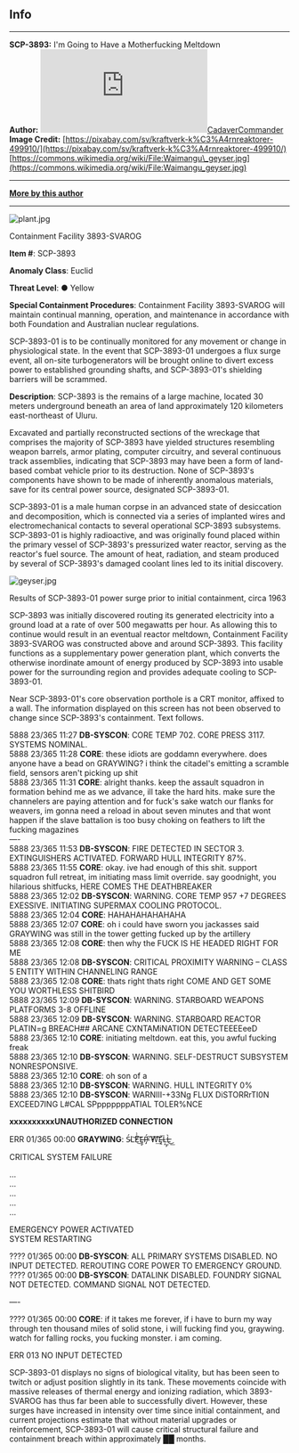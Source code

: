 Info
----

* * *

**SCP-3893:** I'm Going to Have a Motherfucking Meltdown  
**Author:** [![CadaverCommander](http://www.wikidot.com/avatar.php?userid=3187823&amp;size=small&amp;timestamp=1599870319)](http://www.wikidot.com/user:info/cadavercommander)[CadaverCommander](http://www.wikidot.com/user:info/cadavercommander)  
**Image Credit:** [https://pixabay.com/sv/kraftverk-k%C3%A4rnreaktorer-499910/](https://pixabay.com/sv/kraftverk-k%C3%A4rnreaktorer-499910/)  
[https://commons.wikimedia.org/wiki/File:Waimangu\_geyser.jpg](https://commons.wikimedia.org/wiki/File:Waimangu_geyser.jpg)

* * *

**[More by this author](http://www.scp-wiki.net/cadavercommander)**

* * *

![plant.jpg](http://scp-wiki.wdfiles.com/local--files/scp-3893/plant.jpg)

Containment Facility 3893-SVAROG

**Item #**: SCP-3893

**Anomaly Class**: Euclid

**Threat Level**: ● Yellow

**Special Containment Procedures**: Containment Facility 3893-SVAROG will maintain continual manning, operation, and maintenance in accordance with both Foundation and Australian nuclear regulations.

SCP-3893-01 is to be continually monitored for any movement or change in physiological state. In the event that SCP-3893-01 undergoes a flux surge event, all on-site turbogenerators will be brought online to divert excess power to established grounding shafts, and SCP-3893-01's shielding barriers will be scrammed.

**Description**: SCP-3893 is the remains of a large machine, located 30 meters underground beneath an area of land approximately 120 kilometers east-northeast of Uluru.

Excavated and partially reconstructed sections of the wreckage that comprises the majority of SCP-3893 have yielded structures resembling weapon barrels, armor plating, computer circuitry, and several continuous track assemblies, indicating that SCP-3893 may have been a form of land-based combat vehicle prior to its destruction. None of SCP-3893's components have shown to be made of inherently anomalous materials, save for its central power source, designated SCP-3893-01.

SCP-3893-01 is a male human corpse in an advanced state of desiccation and decomposition, which is connected via a series of implanted wires and electromechanical contacts to several operational SCP-3893 subsystems. SCP-3893-01 is highly radioactive, and was originally found placed within the primary vessel of SCP-3893's pressurized water reactor, serving as the reactor's fuel source. The amount of heat, radiation, and steam produced by several of SCP-3893's damaged coolant lines led to its initial discovery.

![geyser.jpg](http://scp-wiki.wdfiles.com/local--files/scp-3893/geyser.jpg)

Results of SCP-3893-01 power surge prior to initial containment, circa 1963

SCP-3893 was initially discovered routing its generated electricity into a ground load at a rate of over 500 megawatts per hour. As allowing this to continue would result in an eventual reactor meltdown, Containment Facility 3893-SVAROG was constructed above and around SCP-3893. This facility functions as a supplementary power generation plant, which converts the otherwise inordinate amount of energy produced by SCP-3893 into usable power for the surrounding region and provides adequate cooling to SCP-3893-01.

Near SCP-3893-01's core observation porthole is a CRT monitor, affixed to a wall. The information displayed on this screen has not been observed to change since SCP-3893's containment. Text follows.

5888 23/365 11:27 **DB-SYSCON**: CORE TEMP 702. CORE PRESS 3117. SYSTEMS NOMINAL.  
5888 23/365 11:28 **CORE**: these idiots are goddamn everywhere. does anyone have a bead on GRAYWING? i think the citadel's emitting a scramble field, sensors aren't picking up shit  
5888 23/365 11:31 **CORE**: alright thanks. keep the assault squadron in formation behind me as we advance, ill take the hard hits. make sure the channelers are paying attention and for fuck's sake watch our flanks for weavers, im gonna need a reload in about seven minutes and that wont happen if the slave battalion is too busy choking on feathers to lift the fucking magazines  
—-  
5888 23/365 11:53 **DB-SYSCON**: FIRE DETECTED IN SECTOR 3. EXTINGUISHERS ACTIVATED. FORWARD HULL INTEGRITY 87%.  
5888 23/365 11:55 **CORE**: okay. ive had enough of this shit. support squadron full retreat, im initiating mass limit override. say goodnight, you hilarious shitfucks, HERE COMES THE DEATHBREAKER  
5888 23/365 12:02 **DB-SYSCON**: WARNING. CORE TEMP 957 +7 DEGREES EXESSIVE. INITIATING SUPERMAX COOLING PROTOCOL.  
5888 23/365 12:04 **CORE**: HAHAHAHAHAHAHA  
5888 23/365 12:07 **CORE**: oh i could have sworn you jackasses said GRAYWING was still in the tower getting fucked up by the artillery  
5888 23/365 12:08 **CORE**: then why the FUCK IS HE HEADED RIGHT FOR ME  
5888 23/365 12:08 **DB-SYSCON**: CRITICAL PROXIMITY WARNING – CLASS 5 ENTITY WITHIN CHANNELING RANGE  
5888 23/365 12:08 **CORE**: thats right thats right COME AND GET SOME YOU WORTHLESS SHITBIRD  
5888 23/365 12:09 **DB-SYSCON**: WARNING. STARBOARD WEAPONS PLATFORMS 3-8 OFFLINE  
5888 23/365 12:09 **DB-SYSCON**: WARNING. STARBOARD REACTOR PLATIN=g BREACH## ARCANE CXNTAMiNATION DETECTEEEEeeD  
5888 23/365 12:10 **CORE**: initiating meltdown. eat this, you awful fucking freak  
5888 23/365 12:10 **DB-SYSCON**: WARNING. SELF-DESTRUCT SUBSYSTEM NONRESPONSIVE.  
5888 23/365 12:10 **CORE**: oh son of a  
5888 23/365 12:10 **DB-SYSCON**: WARNING. HULL INTEGRITY 0%  
5888 23/365 12:10 **DB-SYSCON**: WARNIII-+33Ng FLUX DiSTORRrTI0N EXCEED7ING L#CAL SPpppppppATIAL TOLER%NCE

**xxxxxxxxxxUNAUTHORIZED CONNECTION**

ERR 01/365 00:00 **GRAYWING**: Ś̴L̕͝È̀͜͡͡Ę̶̨Ṕ̴̡ ̸̕̕͠W͢͠͡͡Ę̶͞Ļ͏͟͏̡L̵̶̀͜͟

CRITICAL SYSTEM FAILURE

…  
…  
…  
…  
…

EMERGENCY POWER ACTIVATED  
SYSTEM RESTARTING

???? 01/365 00:00 **DB-SYSCON**: ALL PRIMARY SYSTEMS DISABLED. NO INPUT DETECTED. REROUTING CORE POWER TO EMERGENCY GROUND.  
???? 01/365 00:00 **DB-SYSCON**: DATALINK DISABLED. FOUNDRY SIGNAL NOT DETECTED. COMMAND SIGNAL NOT DETECTED.

—-

???? 01/365 00:00 **CORE**: if it takes me forever, if i have to burn my way through ten thousand miles of solid stone, i will fucking find you, graywing. watch for falling rocks, you fucking monster. i am coming.

ERR 013 NO INPUT DETECTED

SCP-3893-01 displays no signs of biological vitality, but has been seen to twitch or adjust position slightly in its tank. These movements coincide with massive releases of thermal energy and ionizing radiation, which 3893-SVAROG has thus far been able to successfully divert. However, these surges have increased in intensity over time since initial containment, and current projections estimate that without material upgrades or reinforcement, SCP-3893-01 will cause critical structural failure and containment breach within approximately ██ months.